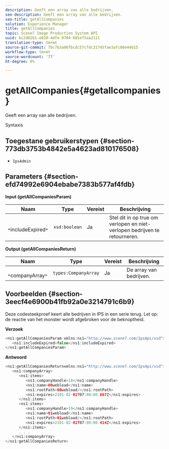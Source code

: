 ```yaml
---
description: Geeft een array van alle bedrijven.
seo-description: Geeft een array van alle bedrijven.
seo-title: getAllCompanies
solution: Experience Manager
title: getAllCompanies
topic: Scene7 Image Production System API
uuid: bc2d82b1-e020-4dfe-9704-601ef5aa2111
translation-type: tm+mt
source-git-commit: 7bc7b3a86fbcdc57cfdc31745fae3afc06e44b15
workflow-type: tm+mt
source-wordcount: '77'
ht-degree: 0%

---
```



# getAllCompanies{#getallcompanies}

Geeft een array van alle bedrijven.

Syntaxis

## Toegestane gebruikerstypen {#section-773db3753b4842e5a4623ad810176508}

* `IpsAdmin`

## Parameters {#section-efd74992e6904ebabe7383b577af4fdb}

**Input (getAllCompaniesParam)**

| Naam | Type | Vereist | Beschrijving |
|---|---|---|---|
| ` *`includeExpired`*` | `xsd:boolean` | Ja | Stel dit in op true om verlopen en niet-verlopen bedrijven te retourneren. |

**Output (getAllCompaniesReturn)**

| Naam | Type | Vereist | Beschrijving |
|---|---|---|---|
| ` *`companyArray`*` | `types:CompanyArray` | Ja | De array van bedrijven. |

## Voorbeelden {#section-3eecf4e6900b41fb92a0e3214791c6b9}

Deze codesteekproef keert alle bedrijven in IPS in een serie terug. Let op: de reactie van het monster wordt afgebroken voor de beknoptheid.

**Verzoek**

```java
<ns1:getAllCompaniesParam xmlns:ns1="http://www.scene7.com/IpsApi/xsd">
   <ns1:includeExpired>false</ns1:includeExpired>
</ns1:getAllCompaniesParam>
```

**Antwoord**

```java
<ns1:getAllCompaniesReturnxmlns:ns1="http://www.scene7.com/IpsApi/xsd">
   <ns1:companyArray>
      <ns1:items>
         <ns1:companyHandle>18</ns1:companyHandle>
         <ns1:name>00webload</ns1:name>
         <ns1:rootPath>00webload/</ns1:rootPath>
         <ns1:expires>2101-02-01T07:00:00.667Z</ns1:expires>
      </ns1:items>
      <ns1:items>
         <ns1:companyHandle>19</ns1:companyHandle>
         <ns1:name>01webload</ns1:name>
         <ns1:rootPath>01webload/</ns1:rootPath>
         <ns1:expires>2101-02-01T07:00:00.414Z</ns1:expires>
      </ns1:items>
      . . .
   </ns1:companyArray>
</ns1:getAllCompaniesReturn>
```

